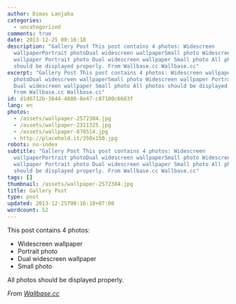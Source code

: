 ```yaml
---
author: Dimas Lanjaka
categories:
  - uncategorized
comments: true
date: 2013-12-25 00:16:18
description: "Gallery Post This post contains 4 photos: Widescreen
  wallpaperPortrait photoDual widescreen wallpaperSmall photo Widescreen
  wallpaper Portrait photo Dual widescreen wallpaper Small photo All photos
  should be displayed properly. From Wallbase.cc Wallbase.cc"
excerpt: "Gallery Post This post contains 4 photos: Widescreen wallpaperPortrait
  photoDual widescreen wallpaperSmall photo Widescreen wallpaper Portrait photo
  Dual widescreen wallpaper Small photo All photos should be displayed properly.
  From Wallbase.cc Wallbase.cc"
id: d1d6712b-3644-4888-8e47-c87100c6663f
lang: en
photos:
  - /assets/wallpaper-2572384.jpg
  - /assets/wallpaper-2311325.jpg
  - /assets/wallpaper-878514.jpg
  - http://placehold.it/350x150.jpg
robots: no-index
subtitle: "Gallery Post This post contains 4 photos: Widescreen
  wallpaperPortrait photoDual widescreen wallpaperSmall photo Widescreen
  wallpaper Portrait photo Dual widescreen wallpaper Small photo All photos
  should be displayed properly. From Wallbase.cc Wallbase.cc"
tags: []
thumbnail: /assets/wallpaper-2572384.jpg
title: Gallery Post
type: post
updated: 2013-12-25T00:16:18+07:00
wordcount: 52
---
```


This post contains 4 photos:

- Widescreen wallpaper
- Portrait photo
- Dual widescreen wallpaper
- Small photo

All photos should be displayed properly.

*From [Wallbase.cc](http://wallbase.cc)*